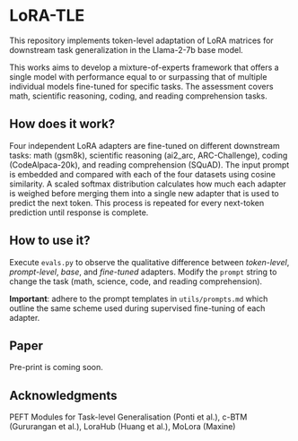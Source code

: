 # LoRA-TLE
This repository implements token-level adaptation of LoRA matrices for downstream task generalization in the Llama-2-7b base model.

This works aims to develop a mixture-of-experts framework that offers a single model with performance equal to or surpassing that of multiple individual models fine-tuned for specific tasks. The assessment covers math, scientific reasoning, coding, and reading comprehension tasks.
## How does it work?
Four independent LoRA adapters are fine-tuned on different downstream tasks: math (gsm8k), scientific reasoning (ai2_arc, ARC-Challenge), coding (CodeAlpaca-20k), and reading comprehension (SQuAD). The input prompt is embedded and compared with each of the four datasets using cosine similarity. A scaled softmax distribution calculates how much each adapter is weighed before merging them into a single new adapter that is used to predict the next token. This process is repeated for every next-token prediction until response is complete.
## How to use it?
Execute `evals.py` to observe the qualitative difference between _token-level_, _prompt-level_, _base_, and _fine-tuned_ adapters. Modify the `prompt` string to change the task (math, science, code, and reading comprehension).

**Important**: adhere to the prompt templates in `utils/prompts.md` which outline the same scheme used during supervised fine-tuning of each adapter.

## Paper
Pre-print is coming soon.

## Acknowledgments
PEFT Modules for Task-level Generalisation (Ponti et al.), c-BTM (Gururangan et al.), LoraHub (Huang et al.), MoLora (Maxine)

